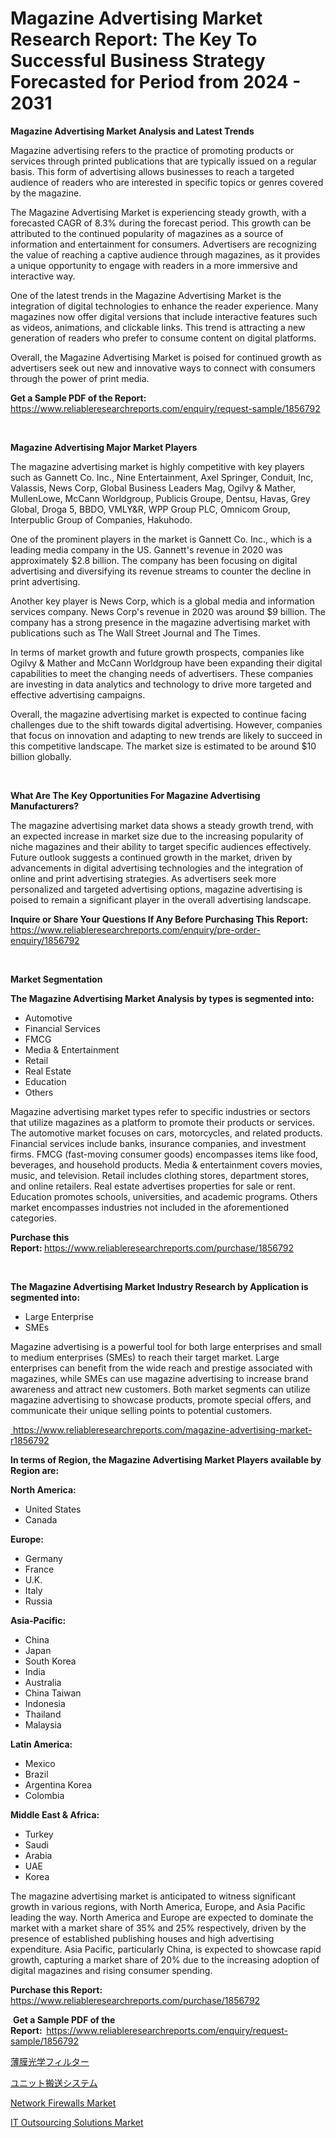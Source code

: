 <p><h1>Magazine Advertising Market Research Report: The Key To Successful Business Strategy Forecasted for Period from 2024 - 2031</h1></p><p><strong>Magazine Advertising Market Analysis and Latest Trends</strong></p>
<p><p>Magazine advertising refers to the practice of promoting products or services through printed publications that are typically issued on a regular basis. This form of advertising allows businesses to reach a targeted audience of readers who are interested in specific topics or genres covered by the magazine.</p><p>The Magazine Advertising Market is experiencing steady growth, with a forecasted CAGR of 8.3% during the forecast period. This growth can be attributed to the continued popularity of magazines as a source of information and entertainment for consumers. Advertisers are recognizing the value of reaching a captive audience through magazines, as it provides a unique opportunity to engage with readers in a more immersive and interactive way.</p><p>One of the latest trends in the Magazine Advertising Market is the integration of digital technologies to enhance the reader experience. Many magazines now offer digital versions that include interactive features such as videos, animations, and clickable links. This trend is attracting a new generation of readers who prefer to consume content on digital platforms.</p><p>Overall, the Magazine Advertising Market is poised for continued growth as advertisers seek out new and innovative ways to connect with consumers through the power of print media.</p></p>
<p><strong>Get a Sample PDF of the Report:&nbsp;</strong> <a href="https://www.reliableresearchreports.com/enquiry/request-sample/1856792">https://www.reliableresearchreports.com/enquiry/request-sample/1856792</a></p>
<p>&nbsp;</p>
<p><strong>Magazine Advertising Major Market Players</strong></p>
<p><p>The magazine advertising market is highly competitive with key players such as Gannett Co. Inc., Nine Entertainment, Axel Springer, Conduit, Inc, Valassis, News Corp, Global Business Leaders Mag, Ogilvy & Mather, MullenLowe, McCann Worldgroup, Publicis Groupe, Dentsu, Havas, Grey Global, Droga 5, BBDO, VMLY&R, WPP Group PLC, Omnicom Group, Interpublic Group of Companies, Hakuhodo.</p><p>One of the prominent players in the market is Gannett Co. Inc., which is a leading media company in the US. Gannett's revenue in 2020 was approximately $2.8 billion. The company has been focusing on digital advertising and diversifying its revenue streams to counter the decline in print advertising.</p><p>Another key player is News Corp, which is a global media and information services company. News Corp's revenue in 2020 was around $9 billion. The company has a strong presence in the magazine advertising market with publications such as The Wall Street Journal and The Times.</p><p>In terms of market growth and future growth prospects, companies like Ogilvy & Mather and McCann Worldgroup have been expanding their digital capabilities to meet the changing needs of advertisers. These companies are investing in data analytics and technology to drive more targeted and effective advertising campaigns.</p><p>Overall, the magazine advertising market is expected to continue facing challenges due to the shift towards digital advertising. However, companies that focus on innovation and adapting to new trends are likely to succeed in this competitive landscape. The market size is estimated to be around $10 billion globally.</p></p>
<p>&nbsp;</p>
<p><strong>What Are The Key Opportunities For Magazine Advertising Manufacturers?</strong></p>
<p><p>The magazine advertising market data shows a steady growth trend, with an expected increase in market size due to the increasing popularity of niche magazines and their ability to target specific audiences effectively. Future outlook suggests a continued growth in the market, driven by advancements in digital advertising technologies and the integration of online and print advertising strategies. As advertisers seek more personalized and targeted advertising options, magazine advertising is poised to remain a significant player in the overall advertising landscape.</p></p>
<p><strong>Inquire or Share Your Questions If Any Before Purchasing This Report:</strong> <a href="https://www.reliableresearchreports.com/enquiry/pre-order-enquiry/1856792">https://www.reliableresearchreports.com/enquiry/pre-order-enquiry/1856792</a></p>
<p>&nbsp;</p>
<p><strong>Market Segmentation</strong></p>
<p><strong>The Magazine Advertising Market Analysis by types is segmented into:</strong></p>
<p><ul><li>Automotive</li><li>Financial Services</li><li>FMCG</li><li>Media & Entertainment</li><li>Retail</li><li>Real Estate</li><li>Education</li><li>Others</li></ul></p>
<p><p>Magazine advertising market types refer to specific industries or sectors that utilize magazines as a platform to promote their products or services. The automotive market focuses on cars, motorcycles, and related products. Financial services include banks, insurance companies, and investment firms. FMCG (fast-moving consumer goods) encompasses items like food, beverages, and household products. Media & entertainment covers movies, music, and television. Retail includes clothing stores, department stores, and online retailers. Real estate advertises properties for sale or rent. Education promotes schools, universities, and academic programs. Others market encompasses industries not included in the aforementioned categories.</p></p>
<p><strong>Purchase this Report:&nbsp;</strong><a href="https://www.reliableresearchreports.com/purchase/1856792">https://www.reliableresearchreports.com/purchase/1856792</a></p>
<p>&nbsp;</p>
<p><strong>The Magazine Advertising Market Industry Research by Application is segmented into:</strong></p>
<p><ul><li>Large Enterprise</li><li>SMEs</li></ul></p>
<p><p>Magazine advertising is a powerful tool for both large enterprises and small to medium enterprises (SMEs) to reach their target market. Large enterprises can benefit from the wide reach and prestige associated with magazines, while SMEs can use magazine advertising to increase brand awareness and attract new customers. Both market segments can utilize magazine advertising to showcase products, promote special offers, and communicate their unique selling points to potential customers.</p></p>
<p><a href="https://www.reliableresearchreports.com/magazine-advertising-market-r1856792">&nbsp;https://www.reliableresearchreports.com/magazine-advertising-market-r1856792</a></p>
<p><strong>In terms of Region, the Magazine Advertising Market Players available by Region are:</strong></p>
<p>
    <p> <strong> North America: </strong>
        <ul>
            <li>United States</li>
            <li>Canada</li>
        </ul>
        </p> 
    <p> <strong> Europe: </strong>
        <ul>
            <li>Germany</li>
            <li>France</li>
            <li>U.K.</li>
            <li>Italy</li>
            <li>Russia</li>
        </ul>
        </p> 
    <p> <strong> Asia-Pacific: </strong>
        <ul>
            <li>China</li>
            <li>Japan</li>
            <li>South Korea</li>
            <li>India</li>
            <li>Australia</li>
            <li>China Taiwan</li>
            <li>Indonesia</li>
            <li>Thailand</li>
            <li>Malaysia</li>
        </ul>
        </p> 
    <p> <strong> Latin America: </strong>
        <ul>
            <li>Mexico</li>
            <li>Brazil</li>
            <li>Argentina Korea</li>
            <li>Colombia</li>
        </ul>
        </p> 
    <p> <strong> Middle East & Africa: </strong>
        <ul>
            <li>Turkey</li>
            <li>Saudi</li>
            <li>Arabia</li>
            <li>UAE</li>
            <li>Korea</li>
        </ul>
    </p>
    </p>
<p><p>The magazine advertising market is anticipated to witness significant growth in various regions, with North America, Europe, and Asia Pacific leading the way. North America and Europe are expected to dominate the market with a market share of 35% and 25% respectively, driven by the presence of established publishing houses and high advertising expenditure. Asia Pacific, particularly China, is expected to showcase rapid growth, capturing a market share of 20% due to the increasing adoption of digital magazines and rising consumer spending.</p></p>
<p><strong>Purchase this Report: </strong><a href="https://www.reliableresearchreports.com/purchase/1856792">https://www.reliableresearchreports.com/purchase/1856792</a></p>
<p>&nbsp;<strong>Get a Sample PDF of the Report:&nbsp;&nbsp;</strong><a href="https://www.reliableresearchreports.com/enquiry/request-sample/1856792">https://www.reliableresearchreports.com/enquiry/request-sample/1856792</a></p>
<p><strong></strong></p>
<p><p><a href="https://github.com/mm14022023/Market-Research-Report-List-2/blob/main/3109819180498.md">薄膜光学フィルター</a></p><p><a href="https://github.com/NikitaBruen/Market-Research-Report-List-1/blob/main/8873567180499.md">ユニット搬送システム</a></p><p><a href="https://github.com/cameroneffertz/Market-Research-Report-List-2/blob/main/network-firewalls-market.md">Network Firewalls Market</a></p><p><a href="https://github.com/shahriarnajimjoy333/Market-Research-Report-List-1/blob/main/it-outsourcing-solutions-market.md">IT Outsourcing Solutions Market</a></p></p>